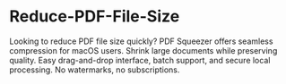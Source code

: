 # Reduce-PDF-File-Size
Looking to reduce PDF file size quickly? PDF Squeezer offers seamless compression for macOS users. Shrink large documents while preserving quality. Easy drag-and-drop interface, batch support, and secure local processing. No watermarks, no subscriptions.
